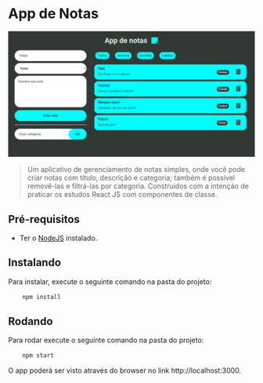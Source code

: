 # App de Notas

<img src="src/assets/img/Print.PNG" alt="Print">

> Um aplicativo de gerenciamento de notas simples, onde você pode criar notas com título, descrição e categoria; também é possível removê-las e filtrá-las por categoria. Construídos com a intenção de praticar os estudos React JS com componentes de classe.

## Pré-requisitos

- Ter o [NodeJS](https://nodejs.org/) instalado.

## Instalando

Para instalar, execute o seguinte comando na pasta do projeto:

```js
    npm install
```

## Rodando

Para rodar execute o seguinte comando na pasta do projeto:

```js
    npm start
```

O app poderá ser visto através do browser no link http://localhost:3000.
